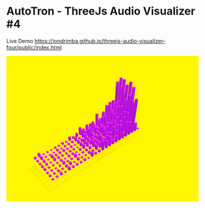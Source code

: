 # AutoTron - ThreeJs Audio Visualizer #4

Live Demo https://iondrimba.github.io/threejs-audio-visualizer-four/public/index.html

![App](https://raw.githubusercontent.com/iondrimba/images/master/autotron.PNG)
